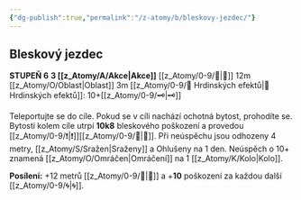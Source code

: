 ```yaml
---
{"dg-publish":true,"permalink":"/z-atomy/b/bleskovy-jezdec/"}
---
```


## Bleskový jezdec
**STUPEŇ 6**
**3 [[z_Atomy/A/Akce\|Akce]]**
[[z_Atomy/0-9/🏹\|🏹]] 12m
[[z_Atomy/O/Oblast\|Oblast]] 3m
[[z_Atomy/0-9/📶 Hrdinských efektů\|📶 Hrdinských efektů]]: 10+[[z_Atomy/0-9/🗝\|🗝]]

Teleportujte se do cíle. Pokud se v cíli nachází ochotná bytost, prohodíte se.
Bytosti kolem cíle utrpí **10k8** bleskového poškození a provedou [[z_Atomy/0-9/❗\|❗]][[z_Atomy/0-9/💪\|💪]]. Při neúspěchu jsou odhozeny 4 metry, [[z_Atomy/S/Sražen\|Sraženy]] a Ohlušeny na 1 den. Neúspěch o 10+ znamená [[z_Atomy/O/Omráčen\|Omráčení]] na 1 [[z_Atomy/K/Kolo\|Kolo]].

**Posílení:** +12 metrů [[z_Atomy/0-9/🏹\|🏹]] a +**10** poškození za každou další [[z_Atomy/0-9/🌀\|🌀]].